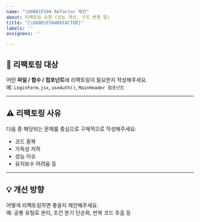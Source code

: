 ```yaml
---
name: "\U0001F504 Refactor 제안"
about: 리팩토링 요청 (성능 개선, 구조 변경 등)
title: "[\U0001F504REFACTOR]"
labels: ''
assignees: ''

---
```


## 🧩 리팩토링 대상

어떤 **파일 / 함수 / 컴포넌트**에 리팩토링이 필요한지 작성해주세요.  
예: `LoginForm.jsx`, `useAuth()`, `MainHeader 컴포넌트`

---

## ⚠️ 리팩토링 사유

다음 중 해당되는 문제를 중심으로 구체적으로 작성해주세요:
- 코드 중복
- 가독성 저하
- 성능 이슈
- 유지보수 어려움 등

---

## 💡 개선 방향

어떻게 리팩토링하면 좋을지 제안해주세요.  
예: 공통 유틸로 분리, 조건 분기 단순화, 반복 코드 추출 등

